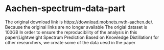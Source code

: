 # Aachen-spectrum-data-part
The original download link is https://download.mobnets.rwth-aachen.de/.  
Because the original links are no longer available
The origial dataset is 100GB
In order to ensure the reproducibility of the analysis in this paper(Lightweight Spectrum Prediction  Based on Knowledge Distillation) for other researchers, we create some of the data uesd in the paper



